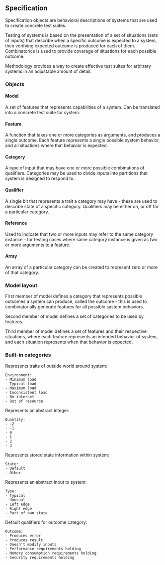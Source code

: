 ## Specification
Specification objects are behavioral descriptions of systems that are used to create concrete test suites.

Testing of systems is based on the presentation of a set of situations (sets of inputs) that describe when a specific outcome is expected to a system, then verifying expected outcome is produced for each of them. Combinatorics is used to provide coverage of situations for each possible outcome.

Methodology provides a way to create effective test suites for arbitrary systems in an adjustable amount of detail.

### Objects
#### Model
A set of features that represents capabilities of a system. Can be translated into a concrete test suite for system.

#### Feature
A function that takes one or more categories as arguments, and produces a single outcome. Each feature represents a single possible system behavior, and all situations where that behavior is expected.

#### Category
A type of input that may have one or more possible combinations of qualifiers. Categories may be used to divide inputs into partitions that system is designed to respond to.

#### Qualifier
A single bit that represents a trait a category may have - these are used to describe state of a specific category. Qualifiers may be either on, or off for a particular category.

#### Reference
Used to indicate that two or more inputs may refer to the same category instance -
for testing cases where same category instance is given as two or more arguments to a feature.

#### Array
An array of a particular category can be created to represent zero or more of that category.

### Model layout
First member of model defines a category that represents possible outcomes a system can produce, called the outcome - this is used to combinatorially generate features for all possible system behaviors.

Second member of model defines a set of categories to be used by features.

Third member of model defines a set of features and their respective situations, where each feature represents an intended behavior of system, and each situation represents when that behavior is expected.

### Built-in categories
Represents traits of outside world around system:

    Environment:
    - Minimum load
    - Typical load
    - Maximum load
    - Inconsistent load
    - No internet
    - Out of resource

Represents an abstract integer:

    Quantity:
    - -2
    - -1
    - 0
    - 1
    - 2
    - 3

Represents stored state information within system:

    State:
    - Default
    - Other

Represents an abstract input to system:

    Type:
    - Typical
    - Unusual
    - Left edge
    - Right edge
    - Part of own state

Default qualifiers for outcome category:

    Outcome:
    - Produces error
    - Produces result
    - Doesn't modify inputs
    - Performance requirements holding
    - Memory consumption requirements holding
    - Security requirements holding
